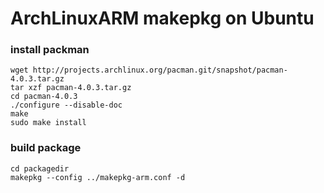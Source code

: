 # ArchLinuxARM makepkg on Ubuntu


### install packman

    wget http://projects.archlinux.org/pacman.git/snapshot/pacman-4.0.3.tar.gz
    tar xzf pacman-4.0.3.tar.gz
    cd pacman-4.0.3
    ./configure --disable-doc
    make
    sudo make install


### build package

    cd packagedir
    makepkg --config ../makepkg-arm.conf -d

